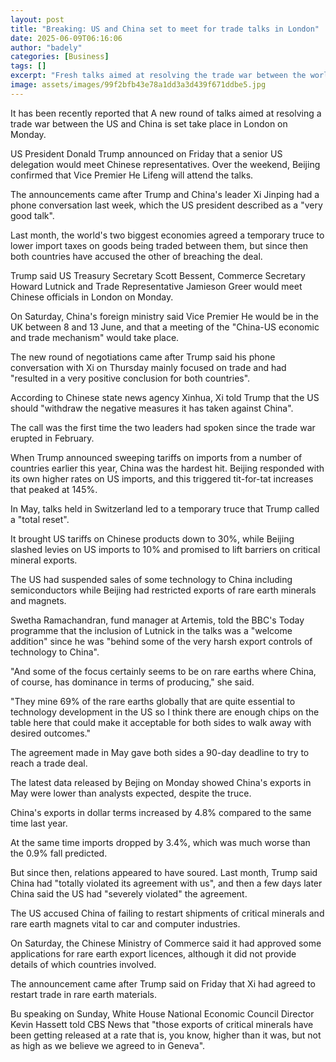 ```yaml
---
layout: post
title: "Breaking: US and China set to meet for trade talks in London"
date: 2025-06-09T06:16:06
author: "badely"
categories: [Business]
tags: []
excerpt: "Fresh talks aimed at resolving the trade war between the world's two largest economies are due to take place."
image: assets/images/99f2bfb43e78a1dd3a3d439f671ddbe5.jpg
---
```


It has been recently reported that A new round of talks aimed at resolving a trade war between the US and China is set take place in London on Monday.

US President Donald Trump announced on Friday that a senior US delegation would meet Chinese representatives. Over the weekend, Beijing confirmed that Vice Premier He Lifeng will attend the talks.

The announcements came after Trump and China's leader Xi Jinping had a phone conversation last week, which the US president described as a "very good talk".

Last month, the world's two biggest economies agreed a temporary truce to lower import taxes on goods being traded between them, but since then both countries have accused the other of breaching the deal.

Trump said US Treasury Secretary Scott Bessent, Commerce Secretary Howard Lutnick and Trade Representative Jamieson Greer would meet Chinese officials in London on Monday.

On Saturday, China's foreign ministry said Vice Premier He would be in the UK between 8 and 13 June, and that a meeting of the "China-US economic and trade mechanism" would take place.

The new round of negotiations came after Trump said his phone conversation with Xi on Thursday mainly focused on trade and had "resulted in a very positive conclusion for both countries".

According to Chinese state news agency Xinhua, Xi told Trump that the US should "withdraw the negative measures it has taken against China".

The call was the first time the two leaders had spoken since the trade war erupted in February.

When Trump announced sweeping tariffs on imports from a number of countries earlier this year, China was the hardest hit. Beijing responded with its own higher rates on US imports, and this triggered tit-for-tat increases that peaked at 145%.

In May, talks held in Switzerland led to a temporary truce that Trump called a "total reset".

It brought US tariffs on Chinese products down to 30%, while Beijing slashed levies on US imports to 10% and promised to lift barriers on critical mineral exports.

The US had suspended sales of some technology to China including semiconductors while Beijing had restricted exports of rare earth minerals and magnets. 

Swetha Ramachandran, fund manager at Artemis, told the BBC's Today programme that the inclusion of Lutnick in the talks was a "welcome addition" since he was "behind some of the very harsh export controls of technology to China".

"And some of the focus certainly seems to be on rare earths where China, of course, has dominance in terms of producing," she said.

"They mine 69% of the rare earths globally that are quite essential to technology development in the US so I think there are enough chips on the table here that could make it acceptable for both sides to walk away with desired outcomes."

The agreement made in May gave both sides a 90-day deadline to try to reach a trade deal.

The latest data released by Bejing on Monday showed China's exports in May were lower than analysts expected, despite the truce.

China's exports in dollar terms increased by 4.8% compared to the same time last year.

At the same time imports dropped by 3.4%, which was much worse than the 0.9% fall predicted.

But since then, relations appeared to have soured. Last month, Trump said China had "totally violated its agreement with us", and then a few days later China said the US had "severely violated" the agreement.

The US accused China of failing to restart shipments of critical minerals and rare earth magnets vital to car and computer industries.

On Saturday, the Chinese Ministry of Commerce said it had approved some applications for rare earth export licences, although it did not provide details of which countries involved.

The announcement came after Trump said on Friday that Xi had agreed to restart trade in rare earth materials.

Bu speaking on Sunday, White House National Economic Council Director Kevin Hassett told CBS News that "those exports of critical minerals have been getting released at a rate that is, you know, higher than it was, but not as high as we believe we agreed to in Geneva".

